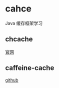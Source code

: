 # cahce
Java 缓存框架学习

## chcache
[官网](https://www.ehcache.org/)

## caffeine-cache
[github](https://github.com/ben-manes/caffeine)